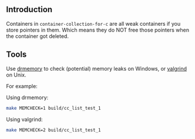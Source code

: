 ## Introduction

Containers in `container-collection-for-c` are all weak containers if you store pointers in them.
Which means they do NOT free those pointers when the container got deleted.


## Tools

Use [drmemory](https://github.com/DynamoRIO/drmemory) to check (potential) memory leaks on Windows,
or [valgrind](https://github.com/pmem/valgrind) on Unix.

For example:

Using drmemory:

```sh
make MEMCHECK=1 build/cc_list_test_1
```

Using valgrind:

```sh
make MEMCHECK=2 build/cc_list_test_1
```

